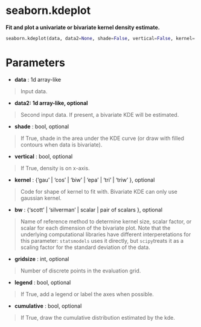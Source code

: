# seaborn.kdeplot

**Fit and plot a univariate or bivariate kernel density estimate.**

```python
seaborn.kdeplot(data, data2=None, shade=False, vertical=False, kernel='gau', bw='scott', gridsize=100, cut=3, clip=None, legend=True, cumulative=False, shade_lowest=True, cbar=False, cbar_ax=None, cbar_kws=None, ax=None, **kwargs)
```



# Parameters

- **data** : 1d array-like

> Input data.

- **data2: 1d array-like, optional**

> Second input data. If present, a bivariate KDE will be estimated.

- **shade** : bool, optional

> If True, shade in the area under the KDE curve (or draw with filled contours when data is bivariate).

- **vertical** : bool, optional

> If True, density is on x-axis.

- **kernel** : {‘gau’ | ‘cos’ | ‘biw’ | ‘epa’ | ‘tri’ | ‘triw’ }, optional

> Code for shape of kernel to fit with. Bivariate KDE can only use gaussian kernel.

- **bw** : {‘scott’ | ‘silverman’ | scalar | pair of scalars }, optional

> Name of reference method to determine kernel size, scalar factor, or scalar for each dimension of the bivariate plot. Note that the underlying computational libraries have different interperetations for this parameter: `statsmodels` uses it directly, but `scipy`treats it as a scaling factor for the standard deviation of the data.

- **gridsize** : int, optional

> Number of discrete points in the evaluation grid.

- **legend** : bool, optional

> If True, add a legend or label the axes when possible.

- **cumulative** : bool, optional

> If True, draw the cumulative distribution estimated by the kde.



